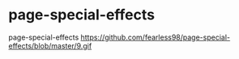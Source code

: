 # page-special-effects
page-special-effects
https://github.com/fearless98/page-special-effects/blob/master/9.gif

